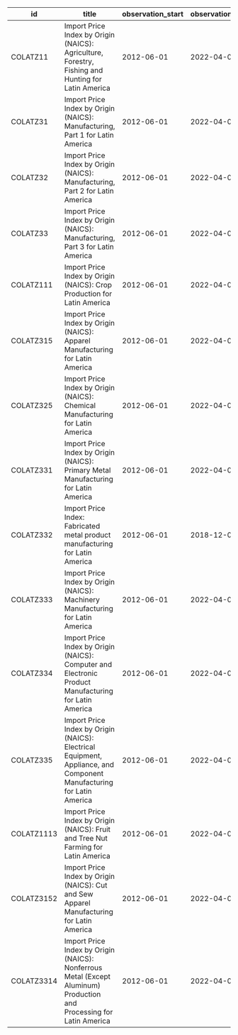| id         | title                                                                                                                | observation_start   | observation_end   |
|------------|----------------------------------------------------------------------------------------------------------------------|---------------------|-------------------|
| COLATZ11   | Import Price Index by Origin (NAICS): Agriculture, Forestry, Fishing and Hunting for Latin America                   | 2012-06-01          | 2022-04-01        |
| COLATZ31   | Import Price Index by Origin (NAICS): Manufacturing, Part 1 for Latin America                                        | 2012-06-01          | 2022-04-01        |
| COLATZ32   | Import Price Index by Origin (NAICS): Manufacturing, Part 2 for Latin America                                        | 2012-06-01          | 2022-04-01        |
| COLATZ33   | Import Price Index by Origin (NAICS): Manufacturing, Part 3 for Latin America                                        | 2012-06-01          | 2022-04-01        |
| COLATZ111  | Import Price Index by Origin (NAICS): Crop Production for Latin America                                              | 2012-06-01          | 2022-04-01        |
| COLATZ315  | Import Price Index by Origin (NAICS): Apparel Manufacturing for Latin America                                        | 2012-06-01          | 2022-04-01        |
| COLATZ325  | Import Price Index by Origin (NAICS): Chemical Manufacturing for Latin America                                       | 2012-06-01          | 2022-04-01        |
| COLATZ331  | Import Price Index by Origin (NAICS): Primary Metal Manufacturing for Latin America                                  | 2012-06-01          | 2022-04-01        |
| COLATZ332  | Import Price Index: Fabricated metal product manufacturing for Latin America                                         | 2012-06-01          | 2018-12-01        |
| COLATZ333  | Import Price Index by Origin (NAICS): Machinery Manufacturing for Latin America                                      | 2012-06-01          | 2022-04-01        |
| COLATZ334  | Import Price Index by Origin (NAICS): Computer and Electronic Product Manufacturing for Latin America                | 2012-06-01          | 2022-04-01        |
| COLATZ335  | Import Price Index by Origin (NAICS): Electrical Equipment, Appliance, and Component Manufacturing for Latin America | 2012-06-01          | 2022-04-01        |
| COLATZ1113 | Import Price Index by Origin (NAICS): Fruit and Tree Nut Farming for Latin America                                   | 2012-06-01          | 2022-04-01        |
| COLATZ3152 | Import Price Index by Origin (NAICS): Cut and Sew Apparel Manufacturing for Latin America                            | 2012-06-01          | 2022-04-01        |
| COLATZ3314 | Import Price Index by Origin (NAICS): Nonferrous Metal (Except Aluminum) Production and Processing for Latin America | 2012-06-01          | 2022-04-01        |